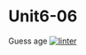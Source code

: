 # Unit6-06
Guess age
[![linter](https://github.com/morgan-bronson/Unit6-06/workflows/linter/badge.svg)](https://github.com/marketplace/actions/super-linter)
